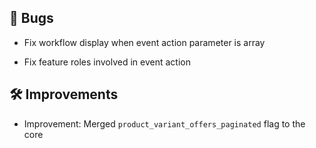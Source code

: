 ## 🐛 Bugs

- Fix workflow display when event action parameter is array

- Fix feature roles involved in event action


## 🛠️ Improvements

- Improvement: Merged `product_variant_offers_paginated` flag to the core